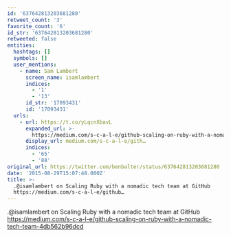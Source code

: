 ```yaml
---
id: '637642813203681280'
retweet_count: '3'
favorite_count: '6'
id_str: '637642813203681280'
retweeted: false
entities:
  hashtags: []
  symbols: []
  user_mentions:
    - name: Sam Lambert
      screen_name: isamlambert
      indices:
        - '1'
        - '13'
      id_str: '17093431'
      id: '17093431'
  urls:
    - url: https://t.co/yLqcnXbavL
      expanded_url: >-
        https://medium.com/s-c-a-l-e/github-scaling-on-ruby-with-a-nomadic-tech-team-4db562b96dcd
      display_url: medium.com/s-c-a-l-e/gith…
      indices:
        - '65'
        - '88'
original_url: https://twitter.com/benbalter/status/637642813203681280
date: '2015-08-29T15:07:48.000Z'
title: >-
  .@isamlambert on Scaling Ruby with a nomadic tech team at GitHub
  https://medium.com/s-c-a-l-e/github…
---
```


.@isamlambert on Scaling Ruby with a nomadic tech team at GitHub https://medium.com/s-c-a-l-e/github-scaling-on-ruby-with-a-nomadic-tech-team-4db562b96dcd